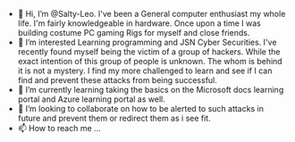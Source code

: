 - 👋 Hi, I’m @Salty-Leo. I've been a General computer enthusiast my whole life. I'm fairly knowledgeable in hardware. Once upon a time I was building costume PC gaming Rigs for myself and close friends. 
- 👀 I’m interested Learning programming and JSN Cyber Securities. I've recently found myself being the victim of a group of hackers. While the exact intention of this group of people is unknown. The whom is behind it is not a mystery. I find my more challenged to learn and see if I can find and prevent these attacks from being successful. 
- 🌱 I’m currently learning taking the basics on the Microsoft docs learning portal and Azure learning portal as well.
- 💞️ I’m looking to collaborate on how to be alerted to such attacks in future and prevent them or redirect them as i see fit.
- 📫 How to reach me ...


<!---
Salty-Leo/Salty-Leo is a ✨ special ✨ repository because its `README.md` (this file) appears on your GitHub profile.
You can click the Preview link to take a look at your changes.
--->
